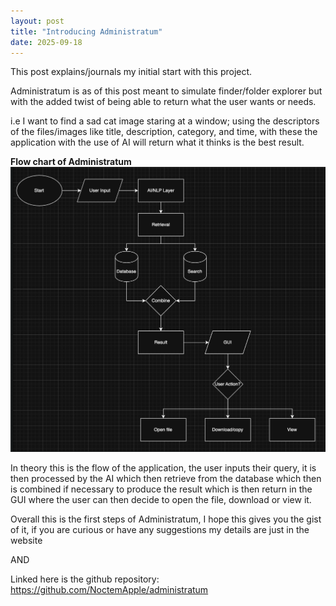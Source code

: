 ```yaml
---
layout: post
title: "Introducing Administratum"
date: 2025-09-18
---
```


This post explains/journals my initial start with this project.

Administratum is as of this post meant to simulate finder/folder explorer but with the added twist of being able to return what the user wants or needs.

i.e I want to find a sad cat image staring at a window; using the descriptors of the files/images like title, description, category, and time, with these the application with the use of AI will return what it thinks is the best result.


**Flow chart of Administratum**
![flowchart_administratum](/assets/images/flowchart_admini.png)

In theory this is the flow of the application, the user inputs their query, it is then processed by the AI which then retrieve from the database which then is combined if necessary to produce the result which is then return in the GUI where the user can then decide to open the file, download or view it.

Overall this is the first steps of Administratum, I hope this gives you the gist of it, if you are curious or have any suggestions my details are just in the website

AND 

Linked here is the github repository:
https://github.com/NoctemApple/administratum 